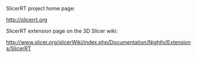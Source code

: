 SlicerRT project home page:
http://slicerrt.org

SlicerRT extension page on the 3D Slicer wiki:
http://www.slicer.org/slicerWiki/index.php/Documentation/Nightly/Extensions/SlicerRT
